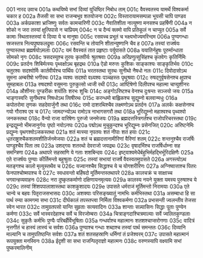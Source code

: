 001	नारद उवाच
001a	कथयिष्ये सभां दिव्यां युधिष्ठिर निबोध ताम्
001c	वैवस्वतस्य यामर्थे विश्वकर्मा चकार ह
002a	तैजसी सा सभा राजन्बभूव शतयोजना
002c	विस्तारायामसम्पन्ना भूयसी चापि पाण्डव
003a	अर्कप्रकाशा भ्राजिष्णुः सर्वतः कामचारिणी
003c	नैवातिशीता नात्युष्णा मनसश्च प्रहर्षिणी
004a	न शोको न जरा तस्यां क्षुत्पिपासे न चाप्रियम्
004c	न च दैन्यं क्लमो वापि प्रतिकूलं न चाप्युत
005a	सर्वे कामाः स्थितास्तस्यां ये दिव्या ये च मानुषाः
005c	रसवच्च प्रभूतं च भक्ष्यभोज्यमरिन्दम
006a	पुण्यगन्धाः स्रजस्तत्र नित्यपुष्पफलद्रुमाः
006c	रसवन्ति च तोयानि शीतान्युष्णानि चैव ह
007a	तस्यां राजर्षयः पुण्यास्तथा ब्रह्मर्षयोऽमलाः
007c	यमं वैवस्वतं तात प्रहृष्टाः पर्युपासते
008a	ययातिर्नहुषः पूरुर्मान्धाता सोमको नृगः
008c	त्रसदस्युश्च तुरयः कृतवीर्यः श्रुतश्रवाः
009a	अरिप्रणुत्सुसिंहश्च कृतवेगः कृतिर्निमिः
009c	प्रतर्दनः शिबिर्मत्स्यः पृथ्वक्षोऽथ बृहद्रथः
010a	ऐडो मरुत्तः कुशिकः साङ्काश्यः साङ्कृतिर्भवः
010c	चतुरश्वः सदश्वोर्मिः कार्तवीर्यश्च पार्थिवः
011a	भरतस्तथा सुरथः सुनीथो नैषधो नलः
011c	दिवोदासोऽथ सुमना अम्बरीषो भगीरथः
012a	व्यश्वः सदश्वो वध्र्यश्वः पञ्चहस्तः पृथुश्रवाः
012c	रुषद्गुर्वृषसेनश्च क्षुपश्च सुमहाबलः
013a	रुषदश्वो वसुमनाः पुरुकुत्सो ध्वजी रथी
013c	आर्ष्टिषेणो दिलीपश्च महात्मा चाप्युशीनरः
014a	औशीनरः पुण्डरीकः शर्यातिः शरभः शुचिः
014c	अङ्गोऽरिष्टश्च वेनश्च दुःषन्तः सञ्जयो जयः
015a	भाङ्गास्वरिः सुनीथश्च निषधोऽथ त्विषीरथः
015c	करन्धमो बाह्लिकश्च सुद्युम्नो बलवान्मधुः
016a	कपोतरोमा तृणकः सहदेवार्जुनौ तथा
016c	रामो दाशरथिश्चैव लक्ष्मणोऽथ प्रतर्दनः
017a	अलर्कः कक्षसेनश्च गयो गौराश्व एव च
017c	जामदग्न्योऽथ रामोऽत्र नाभागसगरौ तथा
018a	भूरिद्युम्नो महाश्वश्च पृथ्वश्वो जनकस्तथा
018c	वैन्यो राजा वारिषेणः पुरुजो जनमेजयः
019a	ब्रह्मदत्तस्त्रिगर्तश्च राजोपरिचरस्तथा
019c	इन्द्रद्युम्नो भीमजानुर्गयः पृष्ठो नयोऽनघः
020a	पद्मोऽथ मुचुकुन्दश्च भूरिद्युम्नः प्रसेनजित्
020c	अरिष्टनेमिः प्रद्युम्नः पृथगश्वोऽजकस्तथा
021a	शतं मत्स्या नृपतयः शतं नीपाः शतं हयाः
021c	धृतराष्ट्राश्चैकशतमशीतिर्जनमेजयाः
022a	शतं च ब्रह्मदत्तानामीरिणां वैरिणां शतम्
022c	शन्तनुश्चैव राजर्षिः पाण्डुश्चैव पिता तव
023a	उशद्गवः शतरथो देवराजो जयद्रथः
023c	वृषादर्भिश्च राजर्षिर्धाम्ना सह समन्त्रिणा
024a	अथापरे सहस्राणि ये गताः शशबिन्दवः
024c	इष्ट्वाश्वमेधैर्बहुभिर्महद्भिर्भूरिदक्षिणैः
025a	एते राजर्षयः पुण्याः कीर्तिमन्तो बहुश्रुताः
025c	तस्यां सभायां राजर्षे वैवस्वतमुपासते
026a	अगस्त्योऽथ मतङ्गश्च कालो मृत्युस्तथैव च
026c	यज्वानश्चैव सिद्धाश्च ये च योगशरीरिणः
027a	अग्निष्वात्ताश्च पितरः फेनपाश्चोष्मपाश्च ये
027c	स्वधावन्तो बर्हिषदो मूर्तिमन्तस्तथापरे
028a	कालचक्रं च साक्षाच्च भगवान्हव्यवाहनः
028c	नरा दुष्कृतकर्माणो दक्षिणायनमृत्यवः
029a	कालस्य नयने युक्ता यमस्य पुरुषाश्च ये
029c	तस्यां शिंशपपालाशास्तथा काशकुशादयः
029e	उपासते धर्मराजं मूर्तिमन्तो निरामयाः
030a	एते चान्ये च बहवः पितृराजसभासदः
030c	अशक्याः परिसङ्ख्यातुं नामभिः कर्मभिस्तथा
031a	असम्बाधा हि सा पार्थ रम्या कामगमा सभा
031c	दीर्घकालं तपस्तप्त्वा निर्मिता विश्वकर्मणा
032a	प्रभासन्ती ज्वलन्तीव तेजसा स्वेन भारत
032c	तामुग्रतपसो यान्ति सुव्रताः सत्यवादिनः
033a	शान्ताः सन्न्यासिनः सिद्धाः पूताः पुण्येन कर्मणा
033c	सर्वे भास्वरदेहाश्च सर्वे च विरजोम्बराः
034a	चित्राङ्गदाश्चित्रमाल्याः सर्वे ज्वलितकुण्डलाः
034c	सुकृतैः कर्मभिः पुण्यैः परिबर्हैर्विभूषिताः
035a	गन्धर्वाश्च महात्मानः शतशश्चाप्सरोगणाः
035c	वादित्रं नृत्तगीतं च हास्यं लास्यं च सर्वशः
036a	पुण्याश्च गन्धाः शब्दाश्च तस्यां पार्थ समन्ततः
036c	दिव्यानि माल्यानि च तामुपतिष्ठन्ति सर्वशः
037a	शतं शतसहस्राणि धर्मिणां तं प्रजेश्वरम्
037c	उपासते महात्मानं रूपयुक्ता मनस्विनः
038a	ईदृशी सा सभा राजन्पितृराज्ञो महात्मनः
038c	वरुणस्यापि वक्ष्यामि सभां पुष्करमालिनीम्
